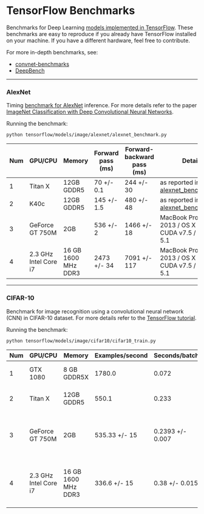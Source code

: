 # TensorFlow Benchmarks
Benchmarks for Deep Learning [models implemented in TensorFlow](https://github.com/tensorflow/tensorflow/blob/r0.11/tensorflow/models). These benchmarks are easy to reproduce if you already have TensorFlow installed on your machine. If you have a different hardware, feel free to contribute.

For more in-depth benchmarks, see:
* [convnet-benchmarks](https://github.com/soumith/convnet-benchmarks)
* [DeepBench](https://github.com/baidu-research/DeepBench)

----

### AlexNet

Timing [benchmark for AlexNet](https://github.com/tensorflow/tensorflow/blob/r0.11/tensorflow/models/image/alexnet/alexnet_benchmark.py) inference. For more details refer to the paper [ImageNet Classification with Deep Convolutional Neural Networks](https://papers.nips.cc/paper/4824-imagenet-classification-with-deep-convolutional-neural-networks.pdf).

Running the benchmark:

```
python tensorflow/models/image/alexnet/alexnet_benchmark.py
```

| Num | GPU/CPU               | Memory              | Forward pass (ms) | Forward-backward pass (ms) | Details |
|-----|-----------------------|---------------------|-------------------|----------------------------|---------|
| 1   | Titan X               | 12GB GDDR5          | 70 +/- 0.1        | 244 +/- 30                 | as reported in [alexnet_benchmark.py](https://github.com/tensorflow/tensorflow/blob/r0.11/tensorflow/models/image/alexnet/alexnet_benchmark.py) |
| 2   | K40c                  | 12GB GDDR5          | 145 +/- 1.5       | 480 +/- 48                 | as reported in [alexnet_benchmark.py](https://github.com/tensorflow/tensorflow/blob/r0.11/tensorflow/models/image/alexnet/alexnet_benchmark.py) |
| 3   | GeForce GT 750M       | 2GB                 | 536 +/- 2         | 1466 +/- 18                | MacBook Pro Late 2013 / OS X 10.11.6 / CUDA v7.5 / cuDNN 5.1 |
| 4   | 2.3 GHz Intel Core i7 | 16 GB 1600 MHz DDR3 | 2473 +/- 34       | 7091 +/- 117               | MacBook Pro Late 2013 / OS X 10.11.6 / CUDA v7.5 / cuDNN 5.1 |


----

### CIFAR-10
Benchmark for image recognition using a convolutional neural network (CNN) in CIFAR-10 dataset. For more details refer to the [TensorFlow tutorial](http://tensorflow.org/tutorials/deep_cnn).

Running the benchmark:

```
python tensorflow/models/image/cifar10/cifar10_train.py
```

| Num | GPU/CPU               | Memory              | Examples/second | Seconds/batch    | Details |
|-----|-----------------------|---------------------|-----------------|------------------|---------|
| 1   | GTX 1080              | 8 GB GDDR5X         | 1780.0          | 0.072            | as reported in [tf benchmarks](https://github.com/tobigithub/tensorflow-deep-learning/wiki/tf-benchmarks) |
| 2   | Titan X               | 12GB GDDR5          | 550.1           | 0.233            | as reported in [tf benchmarks](https://github.com/tobigithub/tensorflow-deep-learning/wiki/tf-benchmarks) |
| 3   | GeForce GT 750M       | 2GB                 | 535.33 +/- 15   | 0.2393 +/- 0.007 | MacBook Pro Late 2013 / OS X 10.11.6 / CUDA v7.5 / cuDNN 5.1 |
| 4   | 2.3 GHz Intel Core i7 | 16 GB 1600 MHz DDR3 | 336.6 +/- 15    | 0.38 +/- 0.015   | MacBook Pro Late 2013 / OS X 10.11.6 / CUDA v7.5 / cuDNN 5.1 |
